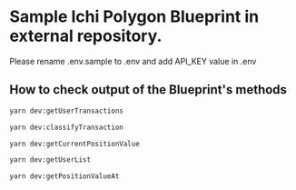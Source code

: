 # Sample Ichi Polygon Blueprint in external repository.

Please rename .env.sample to .env and add API_KEY value in .env

## How to check output of the Blueprint's methods

```sh
yarn dev:getUserTransactions

yarn dev:classifyTransaction

yarn dev:getCurrentPositionValue

yarn dev:getUserList

yarn dev:getPositionValueAt
```
